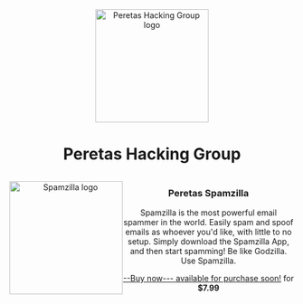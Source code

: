 <div align="center">
  <img src="https://peretascdn.pages.dev/peretaslogo.png" alt="Peretas Hacking Group logo" width="200"><br>
<h1>Peretas Hacking Group</h1>
</div>



<!-- Image to the Left with Text on the Right -->
<div style="display: flex; align-items: center;">
  <div align="center">
    <img src="https://peretascdn.pages.dev/spamzilla%20logo.png" alt="Spamzilla logo" width="200">
  </div>
  <div align="center">
    <h3>Peretas Spamzilla</h3>
    <p>Spamzilla is the most powerful email spammer in the world. Easily spam and spoof emails as whoever you'd like, with little to no setup. Simply download the Spamzilla App, and then start spamming! Be like Godzilla. Use Spamzilla.</p>
    <p><a href="#">--Buy now--- available for purchase soon!</a> for <b>$7.99</b></p>
  </div>
</div>
